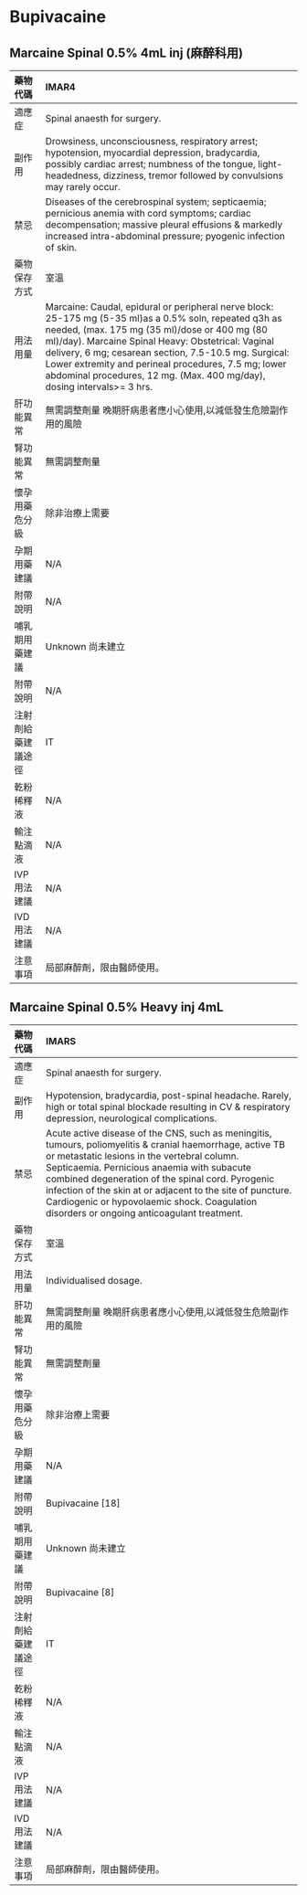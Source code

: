# Bupivacaine

## Marcaine Spinal 0.5% 4mL inj (麻醉科用)

| 藥物代碼           | IMAR4                                                                                                                                                                                                                                                                                                                                                                                                        |
|:-------------------|:-------------------------------------------------------------------------------------------------------------------------------------------------------------------------------------------------------------------------------------------------------------------------------------------------------------------------------------------------------------------------------------------------------------|
| 適應症             | Spinal anaesth for surgery.                                                                                                                                                                                                                                                                                                                                                                                  |
| 副作用             | Drowsiness, unconsciousness, respiratory arrest; hypotension, myocardial depression, bradycardia, possibly cardiac arrest; numbness of the tongue, light-headedness, dizziness, tremor followed by convulsions may rarely occur.                                                                                                                                                                             |
| 禁忌               | Diseases of the cerebrospinal system; septicaemia; pernicious anemia with cord symptoms; cardiac decompensation; massive pleural effusions & markedly increased intra-abdominal pressure; pyogenic infection of skin.                                                                                                                                                                                        |
| 藥物保存方式       | 室溫                                                                                                                                                                                                                                                                                                                                                                                                         |
| 用法用量           | Marcaine:  Caudal, epidural or peripheral nerve block: 25-175 mg (5-35 ml)as a 0.5% soln, repeated q3h as needed, (max. 175 mg (35 ml)/dose or 400 mg (80 ml)/day). Marcaine Spinal Heavy:  Obstetrical: Vaginal delivery, 6 mg; cesarean section, 7.5-10.5 mg.  Surgical: Lower extremity and perineal procedures, 7.5 mg; lower abdominal procedures, 12 mg.  (Max. 400 mg/day), dosing intervals>= 3 hrs. |
| 肝功能異常         | 無需調整劑量  晚期肝病患者應小心使用,以減低發生危險副作用的風險                                                                                                                                                                                                                                                                                                                                              |
| 腎功能異常         | 無需調整劑量                                                                                                                                                                                                                                                                                                                                                                                                 |
| 懷孕用藥危分級     | 除非治療上需要                                                                                                                                                                                                                                                                                                                                                                                               |
| 孕期用藥建議       | N/A                                                                                                                                                                                                                                                                                                                                                                                                          |
| 附帶說明           | N/A                                                                                                                                                                                                                                                                                                                                                                                                          |
| 哺乳期用藥建議     | Unknown 尚未建立                                                                                                                                                                                                                                                                                                                                                                                             |
| 附帶說明           | N/A                                                                                                                                                                                                                                                                                                                                                                                                          |
| 注射劑給藥建議途徑 | IT                                                                                                                                                                                                                                                                                                                                                                                                           |
| 乾粉稀釋液         | N/A                                                                                                                                                                                                                                                                                                                                                                                                          |
| 輸注點滴液         | N/A                                                                                                                                                                                                                                                                                                                                                                                                          |
| IVP 用法建議       | N/A                                                                                                                                                                                                                                                                                                                                                                                                          |
| IVD 用法建議       | N/A                                                                                                                                                                                                                                                                                                                                                                                                          |
| 注意事項           | 局部麻醉劑，限由醫師使用。                                                                                                                                                                                                                                                                                                                                                                                   |

## Marcaine Spinal 0.5% Heavy inj 4mL

| 藥物代碼           | IMARS                                                                                                                                                                                                                                                                                                                                                                                                                    |
|:-------------------|:-------------------------------------------------------------------------------------------------------------------------------------------------------------------------------------------------------------------------------------------------------------------------------------------------------------------------------------------------------------------------------------------------------------------------|
| 適應症             | Spinal anaesth for surgery.                                                                                                                                                                                                                                                                                                                                                                                              |
| 副作用             | Hypotension, bradycardia, post-spinal headache. Rarely, high or total spinal blockade resulting in CV & respiratory depression, neurological complications.                                                                                                                                                                                                                                                              |
| 禁忌               | Acute active disease of the CNS, such as meningitis, tumours, poliomyelitis & cranial haemorrhage, active TB or metastatic lesions in the vertebral column. Septicaemia. Pernicious anaemia with subacute combined degeneration of the spinal cord. Pyrogenic infection of the skin at or adjacent to the site of puncture. Cardiogenic or hypovolaemic shock. Coagulation disorders or ongoing anticoagulant treatment. |
| 藥物保存方式       | 室溫                                                                                                                                                                                                                                                                                                                                                                                                                     |
| 用法用量           | Individualised dosage.                                                                                                                                                                                                                                                                                                                                                                                                   |
| 肝功能異常         | 無需調整劑量  晚期肝病患者應小心使用,以減低發生危險副作用的風險                                                                                                                                                                                                                                                                                                                                                          |
| 腎功能異常         | 無需調整劑量                                                                                                                                                                                                                                                                                                                                                                                                             |
| 懷孕用藥危分級     | 除非治療上需要                                                                                                                                                                                                                                                                                                                                                                                                           |
| 孕期用藥建議       | N/A                                                                                                                                                                                                                                                                                                                                                                                                                      |
| 附帶說明           | Bupivacaine [18]                                                                                                                                                                                                                                                                                                                                                                                                         |
| 哺乳期用藥建議     | Unknown 尚未建立                                                                                                                                                                                                                                                                                                                                                                                                         |
| 附帶說明           | Bupivacaine [8]                                                                                                                                                                                                                                                                                                                                                                                                          |
| 注射劑給藥建議途徑 | IT                                                                                                                                                                                                                                                                                                                                                                                                                       |
| 乾粉稀釋液         | N/A                                                                                                                                                                                                                                                                                                                                                                                                                      |
| 輸注點滴液         | N/A                                                                                                                                                                                                                                                                                                                                                                                                                      |
| IVP 用法建議       | N/A                                                                                                                                                                                                                                                                                                                                                                                                                      |
| IVD 用法建議       | N/A                                                                                                                                                                                                                                                                                                                                                                                                                      |
| 注意事項           | 局部麻醉劑，限由醫師使用。                                                                                                                                                                                                                                                                                                                                                                                               |

